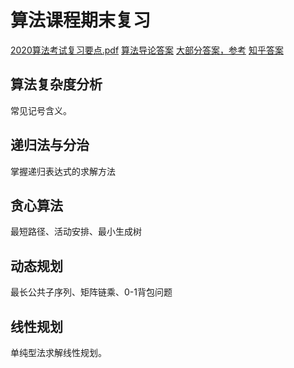 # 算法课程期末复习
[2020算法考试复习要点.pdf](vx_attachments/20200802153534227_9485/2020算法考试复习要点.pdf)
[算法导论答案](https://walkccc.github.io/CLRS/Chap03/3.1/)
[大部分答案，参考](https://ita.skanev.com/index.html)
[知乎答案](https://www.zhihu.com/question/19817683/answer/60009667)


## 算法复杂度分析
常见记号含义。

## 递归法与分治
掌握递归表达式的求解方法

## 贪心算法
最短路径、活动安排、最小生成树

## 动态规划
最长公共子序列、矩阵链乘、0-1背包问题

## 线性规划
单纯型法求解线性规划。

